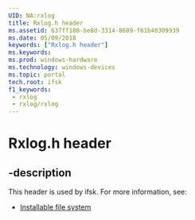 ```yaml
---
UID: NA:rxlog
title: Rxlog.h header
ms.assetid: 637ff180-be8d-3314-8689-f61b40309939
ms.date: 05/09/2018
keywords: ["Rxlog.h header"]
ms.keywords: 
ms.prod: windows-hardware
ms.technology: windows-devices
ms.topic: portal
tech.root: ifsk
f1_keywords:
 - rxlog
 - rxlog/rxlog
---
```


# Rxlog.h header


## -description

This header is used by ifsk. For more information, see:

- [Installable file system](../_ifsk/index.md)

